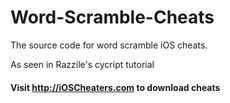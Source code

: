 Word-Scramble-Cheats
====================

The source code for word scramble iOS cheats.

As seen in Razzile's cycript tutorial

#### Visit http://iOSCheaters.com to download cheats
